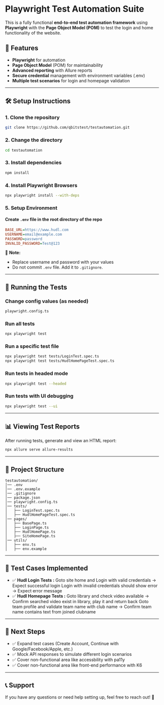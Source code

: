 # Playwright Test Automation Suite
This is a fully functional **end-to-end test automation framework** using **Playwright** with the **Page Object Model (POM)** to test the login and home functionality of the website.
## 📌 Features
- **Playwright** for automation
- **Page Object Model** (POM) for maintainability
- **Advanced reporting** with Allure reports
- **Secure credential** management with environment variables (.env)
- **Multiple test scenarios** for login and homepage validation
---
## 🛠️ Setup Instructions
### **1. Clone the repository**
```sh
git clone https://github.com/qbitstest/testautomation.git
```
### **2. Change the directory**
```sh
cd testautomation
```
### **3. Install dependencies**
```sh
npm install
```
### **4. Install Playwright Browsers**
```sh
npx playwright install --with-deps
```
### **5. Setup Environment**
#### **Create `.env` file in the root directory of the repo**
```ini
BASE_URL=https://www.hudl.com
USERNAME=email@example.com
PASSWORD=password
INVALID_PASSWORD=Test@123
```
🚨 **Note:** 
- Replace username and password with your values
- Do not commit `.env` file. Add it to `.gitignore`.
---
## 🚀 Running the Tests
### **Change config values (as needed)**
```sh
playwright.config.ts
```
### **Run all tests**
```sh
npx playwright test
```
### **Run a specific test file**
```sh
npx playwright test tests/LoginTest.spec.ts
npx playwright test tests/HudlHomePageTest.spec.ts
```
### **Run tests in headed mode**
```sh
npx playwright test --headed
```
### **Run tests with UI debugging**
```sh
npx playwright test --ui
```
---
## 📊 Viewing Test Reports
After running tests, generate and view an HTML report:
```sh
npx allure serve allure-results
```
---
## 📑 Project Structure
```
testautomation/
│── .env
│── .env.example
│── .gitignore
│── package.json
│── playwright.config.ts
│── tests/
│   ├── LoginTest.spec.ts
│   ├── HudlHomePageTest.spec.ts
│── pages/
│   ├── BasePage.ts
│   ├── LoginPage.ts
│   ├── HudlHomePage.ts
│   ├── SiteHomePage.ts
│── utils/
│   ├── env.ts
│   ├── env.example
```
---
## 📜 Test Cases Implemented
- ✅ **Hudl Login Tests :** 
Goto site home and Login with valid credentials → Expect successful login
Login with invalid credentials should show error → Expect error message
- ✅ **Hudl Homepage Tests :** 
Goto library and check video available → Confirm searched video exist in library, play it and return back
Goto team profile and validate team name with club name → Confirm team name contains text from joined clubname
---
## 📌 Next Steps
- ✅ Expand test cases (Create Account, Continue with Google/Facebook/Apple, etc.)
- ✅ Mock API responses to simulate different login scenarios
- ✅ Cover non-functional area like accessbility with pa11y 
- ✅ Cover non-functional area like front-end performance with K6
---
## 📞 Support
If you have any questions or need help setting up, feel free to reach out! 🚀